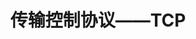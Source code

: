 ---
title: 传输控制协议——TCP
icon: shield-halved
categories:
  - "408"
  - "计算机网络"
  - "TCP"
  - "传输层"
---